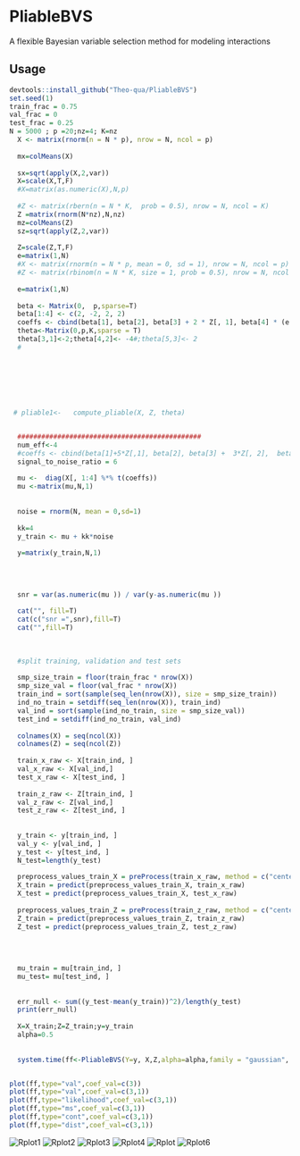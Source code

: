 # PliableBVS
A flexible Bayesian variable selection method for modeling interactions


## Usage
```r
devtools::install_github("Theo-qua/PliableBVS")
set.seed(1)
train_frac = 0.75
val_frac = 0
test_frac = 0.25
N = 5000 ; p =20;nz=4; K=nz
  X <- matrix(rnorm(n = N * p), nrow = N, ncol = p)
  
  mx=colMeans(X)
  
  sx=sqrt(apply(X,2,var))
  X=scale(X,T,F)
  #X=matrix(as.numeric(X),N,p)
  
  #Z <- matrix(rbern(n = N * K,  prob = 0.5), nrow = N, ncol = K)
  Z =matrix(rnorm(N*nz),N,nz)
  mz=colMeans(Z)
  sz=sqrt(apply(Z,2,var))
  
  Z=scale(Z,T,F)
  e=matrix(1,N)
  #X <- matrix(rnorm(n = N * p, mean = 0, sd = 1), nrow = N, ncol = p)
  #Z <- matrix(rbinom(n = N * K, size = 1, prob = 0.5), nrow = N, ncol = K)
  
  e=matrix(1,N)
  
  beta <- Matrix(0,  p,sparse=T)
  beta[1:4] <- c(2, -2, 2, 2)
  coeffs <- cbind(beta[1], beta[2], beta[3] + 2 * Z[, 1], beta[4] * (e - 2 * Z[, 2]))
  theta<-Matrix(0,p,K,sparse = T)
  theta[3,1]<-2;theta[4,2]<- -4#;theta[5,3]<- 2
  #

 
  

  
  
  
 # pliable1<-	compute_pliable(X, Z, theta)


  ##############################################
  num_eff<-4
  #coeffs <- cbind(beta[1]+5*Z[,1], beta[2], beta[3] +  3*Z[, 2],  beta[4] *(e -  2*Z[, 3]),beta[5]*(e-2*Z[,4]))
  signal_to_noise_ratio = 6
 
  mu <-  diag(X[, 1:4] %*% t(coeffs))
  mu <-matrix(mu,N,1)
  
  
  noise = rnorm(N, mean = 0,sd=1)
  
  kk=4
  y_train <- mu + kk*noise
  
  y=matrix(y_train,N,1)
  
  
  
  
  snr = var(as.numeric(mu )) / var(y-as.numeric(mu ))
  
  cat("", fill=T)
  cat(c("snr =",snr),fill=T)
  cat("",fill=T)
  
 
  
  #split training, validation and test sets
 
  smp_size_train = floor(train_frac * nrow(X)) 
  smp_size_val = floor(val_frac * nrow(X))
  train_ind = sort(sample(seq_len(nrow(X)), size = smp_size_train))
  ind_no_train = setdiff(seq_len(nrow(X)), train_ind)
  val_ind = sort(sample(ind_no_train, size = smp_size_val))
  test_ind = setdiff(ind_no_train, val_ind)
  
  colnames(X) = seq(ncol(X))
  colnames(Z) = seq(ncol(Z))
 
  train_x_raw <- X[train_ind, ]
  val_x_raw <- X[val_ind,]
  test_x_raw <- X[test_ind, ]
  
  train_z_raw <- Z[train_ind, ]
  val_z_raw <- Z[val_ind,]
  test_z_raw <- Z[test_ind, ]
  
  
  y_train <- y[train_ind, ]
  val_y <- y[val_ind, ]
  y_test <- y[test_ind, ]
  N_test=length(y_test)
  
  preprocess_values_train_X = preProcess(train_x_raw, method = c("center", "scale"))
  X_train = predict(preprocess_values_train_X, train_x_raw)
  X_test = predict(preprocess_values_train_X, test_x_raw)
  
  preprocess_values_train_Z = preProcess(train_z_raw, method = c("center", "scale"))
  Z_train = predict(preprocess_values_train_Z, train_z_raw)
  Z_test = predict(preprocess_values_train_Z, test_z_raw)
  
 
  
  
  mu_train = mu[train_ind, ]
  mu_test= mu[test_ind, ]
  
  
  err_null <- sum((y_test-mean(y_train))^2)/length(y_test)
  print(err_null)
  
  X=X_train;Z=Z_train;y=y_train
  alpha=0.5
  
  
  system.time(ff<-PliableBVS(Y=y, X,Z,alpha=alpha,family = "gaussian", niter = 5000, burnin = 2000, a_rho = 2, b_rho=3,a_zeta = 2, b_zeta=3,num_update = 50, niter.update =200,burnin.update=100, verbose1 = T,verbose2 = T, lam1=1e-1,lam2=1e-1, rho_prior=TRUE, rho=0.5,zeta=0.5,c2=10^2,v2=10^2, update_tau=TRUE,option.weight.group=FALSE,option.update="global",lambda2_update=NULL) )


plot(ff,type="val",coef_val=c(3))
plot(ff,type="val",coef_val=c(3,1))
plot(ff,type="likelihood",coef_val=c(3,1))
plot(ff,type="ms",coef_val=c(3,1))
plot(ff,type="cont",coef_val=c(3,1))
plot(ff,type="dist",coef_val=c(3,1))
```
![Rplot1](https://github.com/user-attachments/assets/7c6bfce3-d06b-489e-8850-2a16683aeeba)
![Rplot2](https://github.com/user-attachments/assets/52edb2db-abdd-46bc-bc0b-bef761c2b67d)
![Rplot3](https://github.com/user-attachments/assets/18fd2987-f2be-4ff1-ae8b-724c367dcb52)
![Rplot4](https://github.com/user-attachments/assets/b9fe2fd2-6053-45ae-929c-bf9ac3701a45)
![Rplot](https://github.com/user-attachments/assets/8b1a4317-f183-4cb4-98fb-56809d5fe413)
![Rplot6](https://github.com/user-attachments/assets/ef89c878-e66b-4ff4-ac26-9952f9a7b371)


